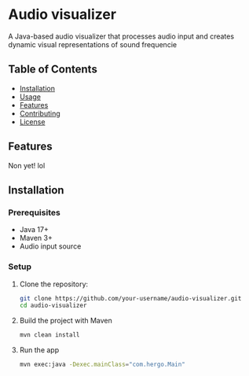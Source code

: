 # Audio visualizer

A Java-based audio visualizer that processes audio input and creates dynamic visual representations of sound frequencie

## Table of Contents

- [Installation](#installation)
- [Usage](#usage)
- [Features](#features)
- [Contributing](#contributing)
- [License](#license)

## Features
Non yet! lol

## Installation

### Prerequisites
- Java 17+
- Maven 3+
- Audio input source

### Setup

1. Clone the repository:
   ```bash
   git clone https://github.com/your-username/audio-visualizer.git
   cd audio-visualizer
    ```
    
2. Build the project with Maven
    ```bash
    mvn clean install
    ```

3. Run the app
    ```bash
    mvn exec:java -Dexec.mainClass="com.hergo.Main"
    ```
